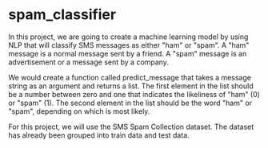 # spam_classifier
In this project, we are going to create a machine learning model by using NLP that will classify SMS messages as either "ham" or "spam". A "ham" message is a normal message sent by a friend. A "spam" message is an advertisement or a message sent by a company.

We would create a function called predict_message that takes a message string as an argument and returns a list. The first element in the list should be a number between zero and one that indicates the likeliness of "ham" (0) or "spam" (1). The second element in the list should be the word "ham" or "spam", depending on which is most likely.

For this project, we will use the SMS Spam Collection dataset. The dataset has already been grouped into train data and test data.
